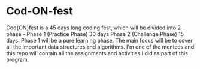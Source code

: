 # Cod-ON-fest
Cod{ON}fest is a 45 days long coding fest, which will be divided into 2 phase - Phase 1 (Practice Phase) 30 days Phase 2 (Challenge Phase) 15 days.
Phase 1 will be a pure learning phase. The main focus will be to cover all the important data structures and algorithms.
I'm one of the mentees and this repo will contain all the assignments and activities I did as part of this program.
